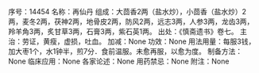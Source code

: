 序号：14454
名称：再仙丹
组成：大茴香2两（盐水炒），小茴香（盐水炒）2两，麦冬2两，茯神2两，地骨皮2两，防风2两，远志3两，人参3两，龙齿3两，羚羊角3两，炙甘草3两，石膏3两，紫石英1两。
出处：《慎斋遗书》卷七。
主治：劳证，黄瘦，虚损，吐血。
加减：None
功效：None
用法用量：每服3钱，加大枣1个，水1钟半，煎7分．食前温服。未愈再服，以愈为度。
制备方法：None
临床应用：None
各家论述：None
用药禁忌：None
附注：None
